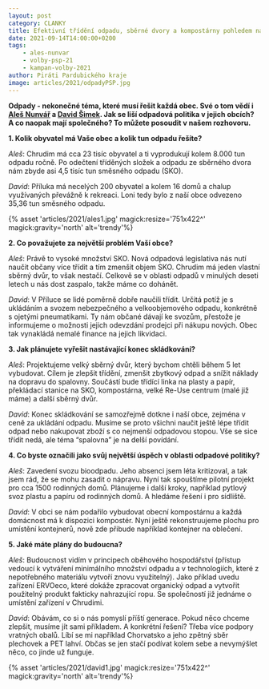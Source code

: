 ```yaml
---
layout: post
category: CLANKY
title: Efektivní třídění odpadu, sběrné dvory a kompostárny pohledem našich kandidátů 
date: 2021-09-14T14:00:00+0200
tags: 
    - ales-nunvar
    - volby-psp-21
    - kampan-volby-2021
author: Piráti Pardubického kraje
image: articles/2021/odpadyPSP.jpg
---
```


**Odpady - nekonečné téma, které musí řešit každá obec. Své o tom vědí i [Aleš Nunvář](https://www.piratiastarostove.cz/kandidati/ing-ales-nunvar/) a [David Šimek](https://www.piratiastarostove.cz/kandidati/david-simek/). Jak se liší odpadová politika v jejich obcích? A co naopak mají společného? To můžete posoudit v našem rozhovoru.**

**1. Kolik obyvatel má Vaše obec a kolik tun odpadu řešíte?**

*Aleš*: Chrudim má cca 23 tisíc obyvatel a ti vyprodukují kolem 8.000 tun odpadu ročně. Po odečtení tříděných složek a odpadu ze sběrného dvora nám zbyde asi 4,5 tisíc tun směsného odpadu (SKO).

*David*: Příluka má necelých 200 obyvatel a kolem 16 domů a chalup využívaných převážně k rekreaci. Loni tedy bylo z naší obce odvezeno 35,36 tun směsného odpadu. 


{% asset 'articles/2021/ales1.jpg' magick:resize='751x422^' magick:gravity='north' alt='trendy'%}



**2. Co považujete za největší problém Vaší obce?**

*Aleš*: Právě to vysoké množství SKO. Nová odpadová legislativa nás nutí naučit občany více třídit a tím zmenšit objem SKO. Chrudim má jeden vlastní sběrný dvůr, to však nestačí. Celkově se v oblasti odpadů v minulých deseti letech u nás dost zaspalo, takže máme co dohánět.

*David*: V Příluce se lidé poměrně dobře naučili třídit. Určitá potíž je s ukládáním a svozem nebezpečného a velkoobjemového odpadu, konkrétně s ojetými pneumatikami. Ty nám občané dávají ke svozům, přestože je informujeme o možnosti jejich odevzdání prodejci při nákupu nových. Obec tak vynakládá nemalé finance na jejich likvidaci.

**3. Jak plánujete vyřešit nastávající konec skládkování?**

*Aleš*: Projektujeme velký sběrný dvůr, který bychom chtěli během 5 let vybudovat. Cílem je zlepšit třídění, zmenšit zbytkový odpad a snížit náklady na dopravu do spalovny. Součástí bude třídící linka na plasty a papír, překládací stanice na SKO, kompostárna, velké Re-Use centrum (malé již máme) a další sběrný dvůr.

*David*: Konec skládkování se samozřejmě dotkne i naší obce, zejména v ceně za ukládání odpadu. Musíme se proto všichni naučit ještě lépe třídit odpad nebo nakupovat zboží s co nejmenší odpadovou stopou. Vše se sice třídit nedá, ale téma “spalovna” je na delší povídání. 

**4. Co byste označili jako svůj největší úspěch v oblasti odpadové politiky?**

*Aleš*: Zavedení svozu bioodpadu. Jeho absenci jsem léta kritizoval, a tak jsem rád, že se mohu zasadit o nápravu. Nyní tak spouštíme pilotní projekt pro cca 1500 rodinných domů. Plánujeme i další kroky, například pytlový svoz plastu a papíru od rodinných domů. A hledáme řešení i pro sídliště. 

*David*: V obci se nám podařilo vybudovat obecní kompostárnu a každá domácnost má k dispozici kompostér. Nyní ještě rekonstruujeme plochu pro umístění kontejnerů, nově zde přibude například kontejner na oblečení. 

**5. Jaké máte plány do budoucna?**

*Aleš*: Budoucnost vidím v principech oběhového hospodářství (přístup vedoucí k vytváření minimálního množství odpadu a v technologiích, které z nepotřebného materiálu vytvoří znovu využitelný). Jako příklad uvedu zařízení ERVOeco, které dokáže zpracovat organický odpad a vytvořit použitelný produkt fakticky nahrazující ropu. Se společností již jednáme o umístění zařízení v Chrudimi.

*David*: Obávám, co si o nás pomyslí příští generace. Pokud něco chceme zlepšit, musíme jít sami příkladem. A konkrétní řešení? Třeba více podpory vratných obalů. Líbí se mi například Chorvatsko a jeho zpětný sběr plechovek a PET lahví. Občas se jen stačí podívat kolem sebe a nevymýšlet něco, co jinde už funguje.


{% asset 'articles/2021/david1.jpg' magick:resize='751x422^' magick:gravity='north' alt='trendy'%}

